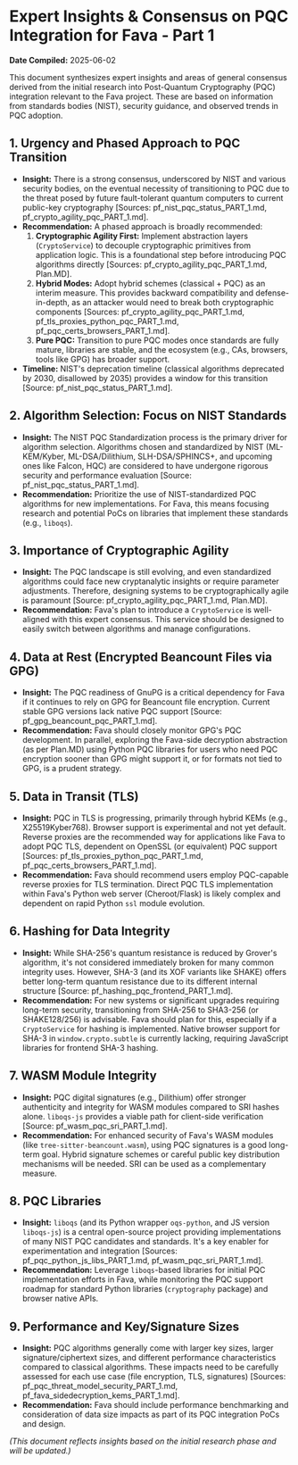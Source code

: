 # Expert Insights & Consensus on PQC Integration for Fava - Part 1

**Date Compiled:** 2025-06-02

This document synthesizes expert insights and areas of general consensus derived from the initial research into Post-Quantum Cryptography (PQC) integration relevant to the Fava project. These are based on information from standards bodies (NIST), security guidance, and observed trends in PQC adoption.

## 1. Urgency and Phased Approach to PQC Transition

*   **Insight:** There is a strong consensus, underscored by NIST and various security bodies, on the eventual necessity of transitioning to PQC due to the threat posed by future fault-tolerant quantum computers to current public-key cryptography [Sources: pf_nist_pqc_status_PART_1.md, pf_crypto_agility_pqc_PART_1.md].
*   **Recommendation:** A phased approach is broadly recommended:
    1.  **Cryptographic Agility First:** Implement abstraction layers (`CryptoService`) to decouple cryptographic primitives from application logic. This is a foundational step before introducing PQC algorithms directly [Sources: pf_crypto_agility_pqc_PART_1.md, Plan.MD].
    2.  **Hybrid Modes:** Adopt hybrid schemes (classical + PQC) as an interim measure. This provides backward compatibility and defense-in-depth, as an attacker would need to break both cryptographic components [Sources: pf_crypto_agility_pqc_PART_1.md, pf_tls_proxies_python_pqc_PART_1.md, pf_pqc_certs_browsers_PART_1.md].
    3.  **Pure PQC:** Transition to pure PQC modes once standards are fully mature, libraries are stable, and the ecosystem (e.g., CAs, browsers, tools like GPG) has broader support.
*   **Timeline:** NIST's deprecation timeline (classical algorithms deprecated by 2030, disallowed by 2035) provides a window for this transition [Source: pf_nist_pqc_status_PART_1.md].

## 2. Algorithm Selection: Focus on NIST Standards

*   **Insight:** The NIST PQC Standardization process is the primary driver for algorithm selection. Algorithms chosen and standardized by NIST (ML-KEM/Kyber, ML-DSA/Dilithium, SLH-DSA/SPHINCS+, and upcoming ones like Falcon, HQC) are considered to have undergone rigorous security and performance evaluation [Source: pf_nist_pqc_status_PART_1.md].
*   **Recommendation:** Prioritize the use of NIST-standardized PQC algorithms for new implementations. For Fava, this means focusing research and potential PoCs on libraries that implement these standards (e.g., `liboqs`).

## 3. Importance of Cryptographic Agility

*   **Insight:** The PQC landscape is still evolving, and even standardized algorithms could face new cryptanalytic insights or require parameter adjustments. Therefore, designing systems to be cryptographically agile is paramount [Source: pf_crypto_agility_pqc_PART_1.md, Plan.MD].
*   **Recommendation:** Fava's plan to introduce a `CryptoService` is well-aligned with this expert consensus. This service should be designed to easily switch between algorithms and manage configurations.

## 4. Data at Rest (Encrypted Beancount Files via GPG)

*   **Insight:** The PQC readiness of GnuPG is a critical dependency for Fava if it continues to rely on GPG for Beancount file encryption. Current stable GPG versions lack native PQC support [Source: pf_gpg_beancount_pqc_PART_1.md].
*   **Recommendation:** Fava should closely monitor GPG's PQC development. In parallel, exploring the Fava-side decryption abstraction (as per Plan.MD) using Python PQC libraries for users who need PQC encryption sooner than GPG might support it, or for formats not tied to GPG, is a prudent strategy.

## 5. Data in Transit (TLS)

*   **Insight:** PQC in TLS is progressing, primarily through hybrid KEMs (e.g., X25519Kyber768). Browser support is experimental and not yet default. Reverse proxies are the recommended way for applications like Fava to adopt PQC TLS, dependent on OpenSSL (or equivalent) PQC support [Sources: pf_tls_proxies_python_pqc_PART_1.md, pf_pqc_certs_browsers_PART_1.md].
*   **Recommendation:** Fava should recommend users employ PQC-capable reverse proxies for TLS termination. Direct PQC TLS implementation within Fava's Python web server (Cheroot/Flask) is likely complex and dependent on rapid Python `ssl` module evolution.

## 6. Hashing for Data Integrity

*   **Insight:** While SHA-256's quantum resistance is reduced by Grover's algorithm, it's not considered immediately broken for many common integrity uses. However, SHA-3 (and its XOF variants like SHAKE) offers better long-term quantum resistance due to its different internal structure [Source: pf_hashing_pqc_frontend_PART_1.md].
*   **Recommendation:** For new systems or significant upgrades requiring long-term security, transitioning from SHA-256 to SHA3-256 (or SHAKE128/256) is advisable. Fava should plan for this, especially if a `CryptoService` for hashing is implemented. Native browser support for SHA-3 in `window.crypto.subtle` is currently lacking, requiring JavaScript libraries for frontend SHA-3 hashing.

## 7. WASM Module Integrity

*   **Insight:** PQC digital signatures (e.g., Dilithium) offer stronger authenticity and integrity for WASM modules compared to SRI hashes alone. `liboqs-js` provides a viable path for client-side verification [Source: pf_wasm_pqc_sri_PART_1.md].
*   **Recommendation:** For enhanced security of Fava's WASM modules (like `tree-sitter-beancount.wasm`), using PQC signatures is a good long-term goal. Hybrid signature schemes or careful public key distribution mechanisms will be needed. SRI can be used as a complementary measure.

## 8. PQC Libraries

*   **Insight:** `liboqs` (and its Python wrapper `oqs-python`, and JS version `liboqs-js`) is a central open-source project providing implementations of many NIST PQC candidates and standards. It's a key enabler for experimentation and integration [Sources: pf_pqc_python_js_libs_PART_1.md, pf_wasm_pqc_sri_PART_1.md].
*   **Recommendation:** Leverage `liboqs`-based libraries for initial PQC implementation efforts in Fava, while monitoring the PQC support roadmap for standard Python libraries (`cryptography` package) and browser native APIs.

## 9. Performance and Key/Signature Sizes

*   **Insight:** PQC algorithms generally come with larger key sizes, larger signature/ciphertext sizes, and different performance characteristics compared to classical algorithms. These impacts need to be carefully assessed for each use case (file encryption, TLS, signatures) [Sources: pf_pqc_threat_model_security_PART_1.md, pf_fava_sidedecryption_kems_PART_1.md].
*   **Recommendation:** Fava should include performance benchmarking and consideration of data size impacts as part of its PQC integration PoCs and design.

*(This document reflects insights based on the initial research phase and will be updated.)*
